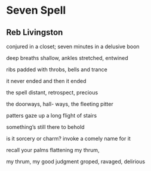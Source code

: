 # Seven Spell
## Reb Livingston
conjured in a closet;
seven minutes in a delusive boon

deep breaths shallow,
ankles stretched, entwined

ribs padded with throbs,
bells and trance

it never ended and then
it ended

the spell distant,
retrospect, precious

the doorways, hall-
ways, the fleeting pitter

patters gaze
up a long flight of stairs

something’s still
there to behold

is it sorcery or charm?
invoke a comely name for it

recall your palms
flattening my thrum,

my thrum, my good judgment groped,
ravaged, delirious